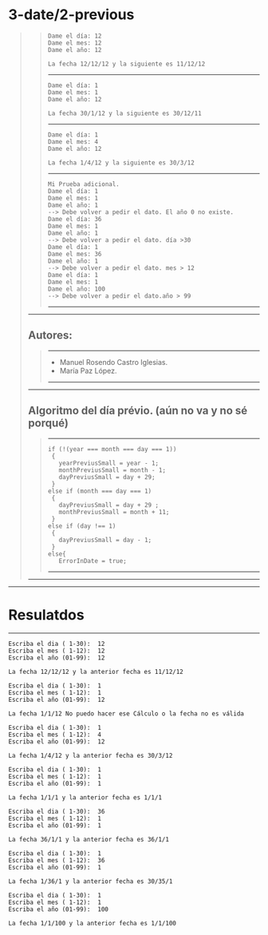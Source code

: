 # 3-date/2-previous
>>~~~
>>Dame el día: 12
>>Dame el mes: 12
>>Dame el año: 12
>>
>>La fecha 12/12/12 y la siguiente es 11/12/12
>>~~~  
>>---  
>>~~~
>>Dame el día: 1
>>Dame el mes: 1
>>Dame el año: 12
>>
>>La fecha 30/1/12 y la siguiente es 30/12/11
>>~~~
>>---  
>>~~~
>>Dame el día: 1
>>Dame el mes: 4
>>Dame el año: 12
>>
>>La fecha 1/4/12 y la siguiente es 30/3/12
>>~~~ 
>>--- 
>>~~~ 
>> Mi Prueba adicional.
>>Dame el día: 1
>>Dame el mes: 1
>>Dame el año: 1
>> --> Debe volver a pedir el dato. El año 0 no existe.
>>Dame el día: 36
>>Dame el mes: 1
>>Dame el año: 1
>> --> Debe volver a pedir el dato. día >30
>>Dame el día: 1
>>Dame el mes: 36
>>Dame el año: 1
>> --> Debe volver a pedir el dato. mes > 12
>>Dame el día: 1
>>Dame el mes: 1
>>Dame el año: 100
>> --> Debe volver a pedir el dato.año > 99
>>~~~ 
>>---  
>--- 
> ## Autores:  
>>--- 
>> * Manuel Rosendo Castro Iglesias.  
>> * María Paz López.  
>> --- 
>--- 
> ## Algoritmo del día prévio. (aún no va y no sé porqué)
>>--- 
>>~~~
>>if (!(year === month === day === 1))
>>  {
>>	  yearPreviusSmall = year - 1;
>>	  monthPreviusSmall = month - 1;
>>	  dayPreviusSmall = day + 29;
>>  }
>>else if (month === day === 1)
>>  {
>>	  dayPreviusSmall = day + 29 ;
>>	  monthPreviusSmall = month + 11;
>>  }
>>else if (day !== 1)
>>  {
>>	  dayPreviusSmall = day - 1;
>>  }
>>else{
>>	  ErrorInDate = true;
>>~~~
>>---
>---
---
# Resulatdos
---
```
Escriba el dia ( 1-30):  12
Escriba el mes ( 1-12):  12
Escriba el año (01-99):  12

La fecha 12/12/12 y la anterior fecha es 11/12/12

Escriba el dia ( 1-30):  1
Escriba el mes ( 1-12):  1
Escriba el año (01-99):  12

La fecha 1/1/12 No puedo hacer ese Cálculo o la fecha no es válida

Escriba el dia ( 1-30):  1
Escriba el mes ( 1-12):  4
Escriba el año (01-99):  12

La fecha 1/4/12 y la anterior fecha es 30/3/12

Escriba el dia ( 1-30):  1
Escriba el mes ( 1-12):  1
Escriba el año (01-99):  1

La fecha 1/1/1 y la anterior fecha es 1/1/1

Escriba el dia ( 1-30):  36
Escriba el mes ( 1-12):  1
Escriba el año (01-99):  1

La fecha 36/1/1 y la anterior fecha es 36/1/1

Escriba el dia ( 1-30):  1
Escriba el mes ( 1-12):  36
Escriba el año (01-99):  1

La fecha 1/36/1 y la anterior fecha es 30/35/1

Escriba el dia ( 1-30):  1
Escriba el mes ( 1-12):  1
Escriba el año (01-99):  100

La fecha 1/1/100 y la anterior fecha es 1/1/100



